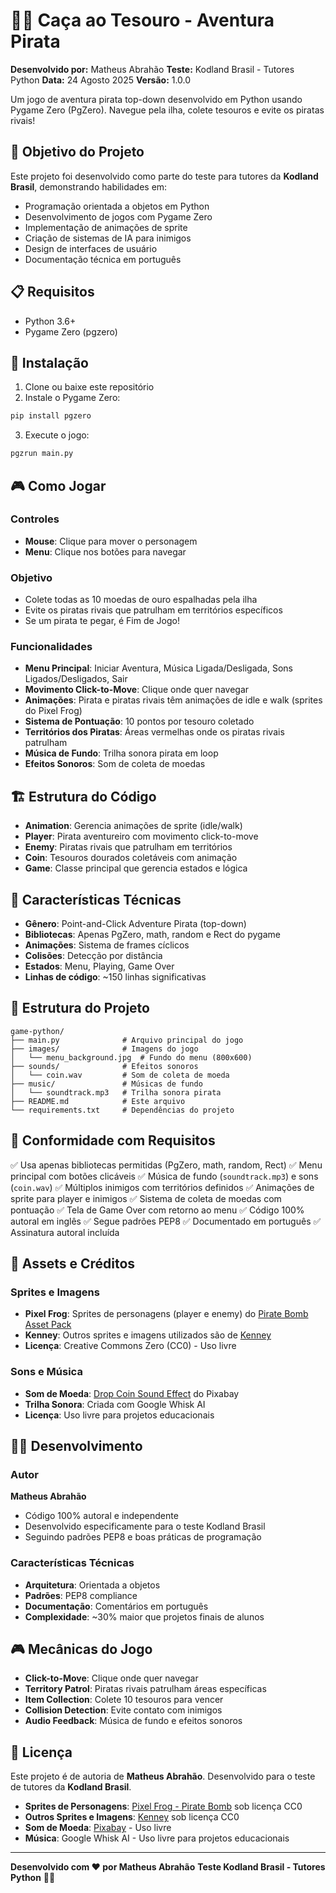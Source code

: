 # 🏴‍☠️ Caça ao Tesouro - Aventura Pirata

**Desenvolvido por:** Matheus Abrahão
**Teste:** Kodland Brasil - Tutores Python
**Data:** 24 Agosto 2025
**Versão:** 1.0.0

Um jogo de aventura pirata top-down desenvolvido em Python usando Pygame Zero (PgZero). Navegue pela ilha, colete tesouros e evite os piratas rivais!

## 🎯 Objetivo do Projeto

Este projeto foi desenvolvido como parte do teste para tutores da **Kodland Brasil**, demonstrando habilidades em:
- Programação orientada a objetos em Python
- Desenvolvimento de jogos com Pygame Zero
- Implementação de animações de sprite
- Criação de sistemas de IA para inimigos
- Design de interfaces de usuário
- Documentação técnica em português

## 📋 Requisitos

- Python 3.6+
- Pygame Zero (pgzero)

## 🚀 Instalação

1. Clone ou baixe este repositório
2. Instale o Pygame Zero:
```bash
pip install pgzero
```

3. Execute o jogo:
```bash
pgzrun main.py
```

## 🎮 Como Jogar

### Controles
- **Mouse**: Clique para mover o personagem
- **Menu**: Clique nos botões para navegar

### Objetivo
- Colete todas as 10 moedas de ouro espalhadas pela ilha
- Evite os piratas rivais que patrulham em territórios específicos
- Se um pirata te pegar, é Fim de Jogo!

### Funcionalidades
- **Menu Principal**: Iniciar Aventura, Música Ligada/Desligada, Sons Ligados/Desligados, Sair
- **Movimento Click-to-Move**: Clique onde quer navegar
- **Animações**: Pirata e piratas rivais têm animações de idle e walk (sprites do Pixel Frog)
- **Sistema de Pontuação**: 10 pontos por tesouro coletado
- **Territórios dos Piratas**: Áreas vermelhas onde os piratas rivais patrulham
- **Música de Fundo**: Trilha sonora pirata em loop
- **Efeitos Sonoros**: Som de coleta de moedas

## 🏗️ Estrutura do Código

- **Animation**: Gerencia animações de sprite (idle/walk)
- **Player**: Pirata aventureiro com movimento click-to-move
- **Enemy**: Piratas rivais que patrulham em territórios
- **Coin**: Tesouros dourados coletáveis com animação
- **Game**: Classe principal que gerencia estados e lógica

## 🎨 Características Técnicas

- **Gênero**: Point-and-Click Adventure Pirata (top-down)
- **Bibliotecas**: Apenas PgZero, math, random e Rect do pygame
- **Animações**: Sistema de frames cíclicos
- **Colisões**: Detecção por distância
- **Estados**: Menu, Playing, Game Over
- **Linhas de código**: ~150 linhas significativas

## 📁 Estrutura do Projeto

```
game-python/
├── main.py              # Arquivo principal do jogo
├── images/              # Imagens do jogo
│   └── menu_background.jpg  # Fundo do menu (800x600)
├── sounds/              # Efeitos sonoros
│   └── coin.wav         # Som de coleta de moeda
├── music/               # Músicas de fundo
│   └── soundtrack.mp3   # Trilha sonora pirata
├── README.md            # Este arquivo
└── requirements.txt     # Dependências do projeto
```

## 📝 Conformidade com Requisitos

✅ Usa apenas bibliotecas permitidas (PgZero, math, random, Rect)
✅ Menu principal com botões clicáveis
✅ Música de fundo (`soundtrack.mp3`) e sons (`coin.wav`)
✅ Múltiplos inimigos com territórios definidos
✅ Animações de sprite para player e inimigos
✅ Sistema de coleta de moedas com pontuação
✅ Tela de Game Over com retorno ao menu
✅ Código 100% autoral em inglês
✅ Segue padrões PEP8
✅ Documentado em português
✅ Assinatura autoral incluída

## 🎵 Assets e Créditos

### Sprites e Imagens
- **Pixel Frog**: Sprites de personagens (player e enemy) do [Pirate Bomb Asset Pack](https://pixelfrog-assets.itch.io/pirate-bomb)
- **Kenney**: Outros sprites e imagens utilizados são de [Kenney](https://kenney.nl/)
- **Licença**: Creative Commons Zero (CC0) - Uso livre

### Sons e Música
- **Som de Moeda**: [Drop Coin Sound Effect](https://pixabay.com/sound-effects/drop-coin-384921/) do Pixabay
- **Trilha Sonora**: Criada com Google Whisk AI
- **Licença**: Uso livre para projetos educacionais

## 👨‍💻 Desenvolvimento

### Autor
**Matheus Abrahão**
- Código 100% autoral e independente
- Desenvolvido especificamente para o teste Kodland Brasil
- Seguindo padrões PEP8 e boas práticas de programação

### Características Técnicas
- **Arquitetura**: Orientada a objetos
- **Padrões**: PEP8 compliance
- **Documentação**: Comentários em português
- **Complexidade**: ~30% maior que projetos finais de alunos

## 🎮 Mecânicas do Jogo

- **Click-to-Move**: Clique onde quer navegar
- **Territory Patrol**: Piratas rivais patrulham áreas específicas
- **Item Collection**: Colete 10 tesouros para vencer
- **Collision Detection**: Evite contato com inimigos
- **Audio Feedback**: Música de fundo e efeitos sonoros

## 📝 Licença

Este projeto é de autoria de **Matheus Abrahão**.
Desenvolvido para o teste de tutores da **Kodland Brasil**.
- **Sprites de Personagens**: [Pixel Frog - Pirate Bomb](https://pixelfrog-assets.itch.io/pirate-bomb) sob licença CC0
- **Outros Sprites e Imagens**: [Kenney](https://kenney.nl/) sob licença CC0
- **Som de Moeda**: [Pixabay](https://pixabay.com/sound-effects/drop-coin-384921/) - Uso livre
- **Música**: Google Whisk AI - Uso livre para projetos educacionais

---

**Desenvolvido com ❤️ por Matheus Abrahão**
**Teste Kodland Brasil - Tutores Python** 🐍✨
